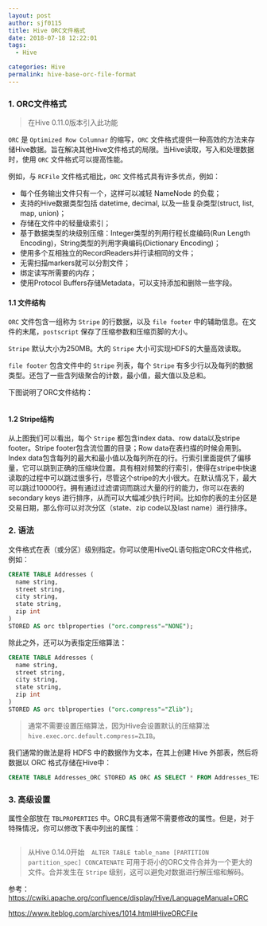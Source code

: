 ```yaml
---
layout: post
author: sjf0115
title: Hive ORC文件格式
date: 2018-07-18 12:22:01
tags:
  - Hive

categories: Hive
permalink: hive-base-orc-file-format
---
```


### 1. ORC文件格式

> 在Hive 0.11.0版本引入此功能

`ORC` 是 `Optimized Row Columnar` 的缩写，`ORC` 文件格式提供一种高效的方法来存储Hive数据。旨在解决其他Hive文件格式的局限。当Hive读取，写入和处理数据时，使用 `ORC` 文件格式可以提高性能。

例如，与 `RCFile` 文件格式相比，`ORC` 文件格式具有许多优点，例如：
- 每个任务输出文件只有一个，这样可以减轻 NameNode 的负载；
- 支持的Hive数据类型包括 datetime, decimal, 以及一些复杂类型(struct, list, map, union)；
- 存储在文件中的轻量级索引；
- 基于数据类型的块级别压缩：Integer类型的列用行程长度编码(Run Length Encoding)，String类型的列用字典编码(Dictionary Encoding)；
- 使用多个互相独立的RecordReaders并行读相同的文件；
- 无需扫描markers就可以分割文件；
- 绑定读写所需要的内存；
- 使用Protocol Buffers存储Metadata，可以支持添加和删除一些字段。

#### 1.1 文件结构

`ORC` 文件包含一组称为 `Stripe` 的行数据，以及 `file footer` 中的辅助信息。在文件的末尾，`postscript` 保存了压缩参数和压缩页脚的大小。

`Stripe` 默认大小为250MB。大的 `Stripe` 大小可实现HDFS的大量高效读取。

`file footer` 包含文件中的 `Stripe` 列表，每个 `Stripe` 有多少行以及每列的数据类型。还包了一些含列级聚合的计数，最小值，最大值以及总和。

下图说明了ORC文件结构：

![]()

#### 1.2 Stripe结构

从上图我们可以看出，每个 `Stripe` 都包含index data、row data以及stripe footer。Stripe footer包含流位置的目录；Row data在表扫描的时候会用到。
Index data包含每列的最大和最小值以及每列所在的行。行索引里面提供了偏移量，它可以跳到正确的压缩块位置。具有相对频繁的行索引，使得在stripe中快速读取的过程中可以跳过很多行，尽管这个stripe的大小很大。在默认情况下，最大可以跳过10000行。拥有通过过滤谓词而跳过大量的行的能力，你可以在表的 secondary keys 进行排序，从而可以大幅减少执行时间。比如你的表的主分区是交易日期，那么你可以对次分区（state、zip code以及last name）进行排序。

### 2. 语法

文件格式在表（或分区）级别指定。你可以使用HiveQL语句指定ORC文件格式，例如：
```sql
CREATE TABLE Addresses (
  name string,
  street string,
  city string,
  state string,
  zip int
)
STORED AS orc tblproperties ("orc.compress"="NONE");
```
除此之外，还可以为表指定压缩算法：
```sql
CREATE TABLE Addresses (
  name string,
  street string,
  city string,
  state string,
  zip int
)
STORED AS orc tblproperties ("orc.compress"="Zlib");
```
> 通常不需要设置压缩算法，因为Hive会设置默认的压缩算法 `hive.exec.orc.default.compress=ZLIB`。

我们通常的做法是将 HDFS 中的数据作为文本，在其上创建 Hive 外部表，然后将数据以 ORC 格式存储在Hive中：
```sql
CREATE TABLE Addresses_ORC STORED AS ORC AS SELECT * FROM Addresses_TEXT;
```

### 3. 高级设置

属性全部放在 `TBLPROPERTIES` 中。ORC具有通常不需要修改的属性。但是，对于特殊情况，你可以修改下表中列出的属性：

![]()

> 从Hive 0.14.0开始　`ALTER TABLE table_name [PARTITION partition_spec] CONCATENATE` 可用于将小的ORC文件合并为一个更大的文件。合并发生在 `Stripe` 级别，这可以避免对数据进行解压缩和解码。

参考：　https://cwiki.apache.org/confluence/display/Hive/LanguageManual+ORC

https://www.iteblog.com/archives/1014.html#HiveORCFile
